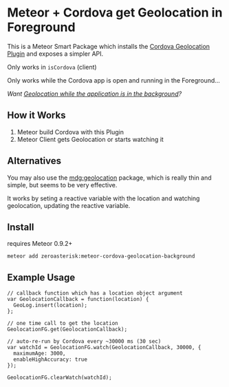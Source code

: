# Meteor + Cordova get Geolocation in Foreground

This is a Meteor Smart Package which installs the
[Cordova Geolocation Plugin](http://plugins.cordova.io/#/package/org.apache.cordova.geolocation)
and exposes a simpler API.

Only works in `isCordova` (client)

Only works while the Cordova app is open and running in the Foreground...

*Want [Geolocation while the application is in the
background](https://github.com/zeroasterisk/meteor-cordova-geolocation-background)?*


## How it Works

1. Meteor build Cordova with this Plugin
2. Meteor Client gets Geolocation or starts watching it

## Alternatives

You may also use the
[mdg:geolocation](https://github.com/meteor/mobile-packages/tree/master/packages/mdg:geolocation)
package, which is really thin and simple, but seems to be very effective.

It works by seting a reactive variable with the location and watching geolocation, updating the reactive variable.

## Install

requires Meteor 0.9.2+

```
meteor add zeroasterisk:meteor-cordova-geolocation-background
```

## Example Usage

```
// callback function which has a location object argument
var GeolocationCallback = function(location) {
  GeoLog.insert(location);
};

// one time call to get the location
GeolocationFG.get(GeolocationCallback);

// auto-re-run by Cordova every ~30000 ms (30 sec)
var watchId = GeolocationFG.watch(GeolocationCallback, 30000, {
  maximumAge: 3000,
  enableHighAccuracy: true
});

GeolocationFG.clearWatch(watchId);
```



